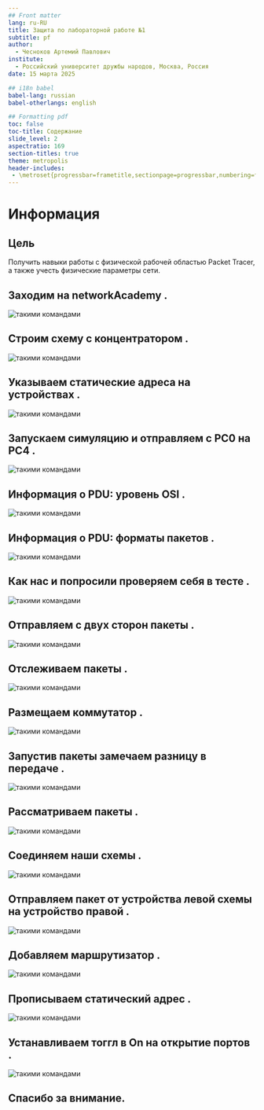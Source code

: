 ```yaml
---
## Front matter
lang: ru-RU
title: Защита по лабораторной работе №1
subtitle: pf
author:
  - Чесноков Артемий Павлович
institute:
  - Российский университет дружбы народов, Москва, Россия
date: 15 марта 2025

## i18n babel
babel-lang: russian
babel-otherlangs: english

## Formatting pdf
toc: false
toc-title: Содержание
slide_level: 2
aspectratio: 169
section-titles: true
theme: metropolis
header-includes:
 - \metroset{progressbar=frametitle,sectionpage=progressbar,numbering=fraction}
---
```


# Информация


## Цель

Получить навыки работы с физической рабочей областью Packet Tracer,
а также учесть физические параметры сети.

## Заходим на networkAcademy .

![такими командами](image/1.png)

## Строим схему с концентратором  .

![такими командами](image/2.png)

## Указываем статические адреса на устройствах  .

![такими командами](image/3.png)

## Запускаем симуляцию и отправляем с PC0 на PC4 .

![такими командами](image/4.png)

## Информация о PDU: уровень OSI .

![такими командами](image/5.png)

## Информация о PDU: форматы пакетов .

![такими командами](image/6.png)

## Как нас и попросили проверяем себя в тесте  .

![такими командами](image/7.png)

## Отправляем с двух сторон пакеты  .

![такими командами](image/8.png)

## Отслеживаем пакеты  .

![такими командами](image/9.png)

## Размещаем коммутатор   .

![такими командами](image/10.png)

## Запустив пакеты замечаем разницу в передаче .

![такими командами](image/11.png)

## Рассматриваем пакеты .

![такими командами](image/12.png)

## Соединяем наши схемы .

![такими командами](image/13.png)

## Отправляем пакет от устройства левой схемы на устройство правой  .

![такими командами](image/14.png)

## Добавляем маршрутизатор .

![такими командами](image/15.png)

## Прописываем статический адрес .

![такими командами](image/16.png)

## Устанавливаем тоггл в On на открытие портов  .

![такими командами](image/17.png)



## Спасибо за внимание.
